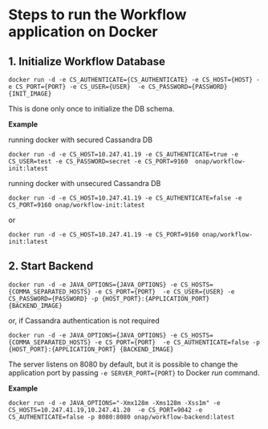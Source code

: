 # Steps to run the Workflow application on Docker

## 1. Initialize Workflow Database

`docker run -d -e CS_AUTHENTICATE={CS_AUTHENTICATE} -e CS_HOST={HOST} -e CS_PORT={PORT} -e CS_USER={USER} 
-e CS_PASSWORD={PASSWORD} {INIT_IMAGE}`

This is done only once to initialize the DB schema.

**Example** 

running docker with secured Cassandra DB

`docker run -d -e CS_HOST=10.247.41.19 -e CS_AUTHENTICATE=true -e CS_USER=test -e CS_PASSWORD=secret -e CS_PORT=9160 
onap/workflow-init:latest`

running docker with unsecured Cassandra DB

`docker run -d -e CS_HOST=10.247.41.19 -e CS_AUTHENTICATE=false -e CS_PORT=9160 onap/workflow-init:latest`

or

`docker run -d -e CS_HOST=10.247.41.19 -e CS_PORT=9160 onap/workflow-init:latest`

## 2. Start Backend

`docker run -d -e JAVA_OPTIONS={JAVA_OPTIONS} -e CS_HOSTS={COMMA_SEPARATED_HOSTS} -e CS_PORT={PORT} 
-e CS_USER={USER} -e CS_PASSWORD={PASSWORD} -p {HOST_PORT}:{APPLICATION_PORT} {BACKEND_IMAGE}`

or, if Cassandra authentication is not required

`docker run -d -e JAVA_OPTIONS={JAVA_OPTIONS} -e CS_HOSTS={COMMA_SEPARATED_HOSTS} -e CS_PORT={PORT} 
-e CS_AUTHENTICATE=false -p {HOST_PORT}:{APPLICATION_PORT} {BACKEND_IMAGE}`

The server listens on 8080 by default, but it is possible to change the application port by passing 
`-e SERVER_PORT={PORT}` to Docker _run_ command.

**Example**

`docker run -d -e JAVA_OPTIONS="-Xmx128m -Xms128m -Xss1m" -e CS_HOSTS=10.247.41.19,10.247.41.20 
-e CS_PORT=9042 -e CS_AUTHENTICATE=false -p 8080:8080 onap/workflow-backend:latest`